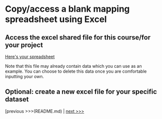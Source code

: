 # Copy/access a blank mapping spreadsheet using Excel

## Access the excel shared file for this course/for your project
[Here's your spreadsheet](https://docs.google.com/spreadsheets/d/16Xz4zSmbSGUh0aMkgehvcUN7XcTPTC3NkkgNRewX6hM/edit?usp=drive_link)

Note that this file may already contain data which you can use as an example. You can choose to delete this data once you are comfortable inputting your own.

## Optional: create a new excel file for your specific dataset

[previous >>>(README.md) | [next >>>](Contents/02-add-data.md)
